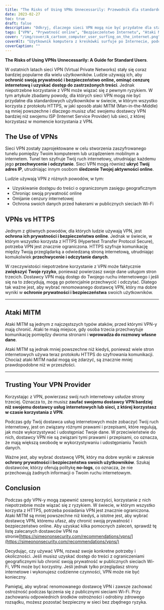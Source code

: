 ```yaml
---
title: "The Risks of Using VPNs Unnecessarily: Przewodnik dla standardowych użytkowników"
date: 2023-02-27
toc: true
draft: false
description: "Odkryj, dlaczego sieci VPN mogą nie być przydatne dla standardowych użytkowników w świecie, w którym wszystko używa HTTPS i jak zaufać swojemu dostawcy VPN."
tags: ["VPN", "Prywatność online", "Bezpieczeństwo Internetu", "Ataki MITM", "Wirtualne sieci prywatne", "Cybersecurity", "Bezpieczeństwo w sieci", "Szyfrowanie", "HTTPS", "Ochrona danych", "Usługi osób trzecich", "Zagrożenia dla prywatności", "ISP", "Zawartość ograniczona geograficznie", "Cenzura internetowa", "Publiczne Wi-Fi", "Prywatność danych", "Ochrona online", "Bezpieczeństwo stron internetowych", "Dostawcy VPN"]
cover: "/img/cover/A_cartoon_computer_user_surfing_on_the_internet.png"
coverAlt: "Użytkownik komputera z kreskówki surfuje po Internecie, podczas gdy pojawia się gigantyczny symbol kłódki, który ma chronić prywatność użytkownika."
coverCaption: ""
---
```


**The Risks of Using VPNs Unnecessarily: A Guide for Standard Users**.

W ostatnich latach sieci VPN (Virtual Private Networks) stały się coraz bardziej popularne dla wielu użytkowników. Ludzie używają ich, aby **ochronić swoją prywatność i bezpieczeństwo online, ominąć cenzurę internetową i uzyskać dostęp do zastrzeżonych treści**. Jednak niepotrzebne korzystanie z VPN może wiązać się z pewnym ryzykiem. W tym artykule zbadamy powody, dla których sieci VPN mogą nie być przydatne dla standardowych użytkowników w świecie, w którym wszystko korzysta z protokołu HTTPS, w jaki sposób ataki MITM (Man-in-the-Middle) są mniej powszechne i dlaczego musisz ufać swojemu dostawcy VPN bardziej niż swojemu ISP (Internet Service Provider) lub sieci, z której korzystasz w momencie korzystania z VPN.

## The Use of VPNs

Sieci VPN zostały zaprojektowane w celu stworzenia zaszyfrowanego tunelu pomiędzy Twoim komputerem lub urządzeniem mobilnym a internetem. Tunel ten szyfruje Twój ruch internetowy, utrudniając każdemu jego **przechwycenie i odczytanie**. Sieci VPN mogą również **ukryć Twój adres IP**, utrudniając innym osobom **śledzenie Twojej aktywności online**.

Ludzie używają VPN z różnych powodów, w tym:

- Uzyskiwanie dostępu do treści o ograniczonym zasięgu geograficznym
- Chroniąc swoją prywatność online
- Omijanie cenzury internetowej
- Ochrona swoich danych przed hakerami w publicznych sieciach Wi-Fi

## VPNs vs HTTPS

Jednym z głównych powodów, dla których ludzie używają VPN, jest **ochrona ich prywatności i bezpieczeństwa online**. Jednak w świecie, w którym wszystko korzysta z HTTPS (Hypertext Transfer Protocol Secure), potrzeba VPN jest znacznie ograniczona. HTTPS szyfruje komunikację między Twoją przeglądarką a odwiedzaną stroną internetową, utrudniając komukolwiek **przechwycenie i odczytanie danych**.

W rzeczywistości niepotrzebne korzystanie z VPN może faktycznie **zwiększyć Twoje ryzyko**, ponieważ powierzasz swoje dane usługom stron trzecich. Dostawcy VPN mają dostęp do Twojego ruchu internetowego i jeśli się na to zdecydują, mogą go potencjalnie przechwycić i odczytać. Dlatego tak ważne jest, aby wybrać renomowanego dostawcę VPN, który ma dobre wyniki w **ochronie prywatności i bezpieczeństwa** swoich użytkowników.

______

## Ataki MITM

Ataki MITM są jednym z najczęstszych typów ataków, przed którymi VPN-y mają chronić. Ataki te mają miejsce, gdy osoba trzecia przechwytuje komunikację pomiędzy dwoma stronami i **wprowadza do rozmowy własne dane**.

Ataki MITM są jednak mniej powszechne niż kiedyś, ponieważ wiele stron internetowych używa teraz protokołu HTTPS do szyfrowania komunikacji. Chociaż ataki MITM nadal mogą się zdarzyć, są znacznie mniej prawdopodobne niż w przeszłości.

______

## Trusting Your VPN Provider

Korzystając z VPN, powierzasz swój ruch internetowy usłudze strony trzeciej. Oznacza to, że musisz **zaufać swojemu dostawcy VPN bardziej niż swojemu dostawcy usług internetowych lub sieci, z której korzystasz w czasie korzystania z VPN**.

Podczas gdy Twój dostawca usług internetowych może zobaczyć Twój ruch internetowy, jest on związany różnymi prawami i przepisami, które regulują, jak może wykorzystywać i udostępniać Twoje dane. W przeciwieństwie do nich, dostawcy VPN nie są związani tymi prawami i przepisami, co oznacza, że mają większą swobodę w wykorzystywaniu i udostępnianiu Twoich danych.

Ważne jest, aby wybrać dostawcę VPN, który ma dobre wyniki w zakresie **ochrony prywatności i bezpieczeństwa swoich użytkowników**. Szukaj dostawców, którzy oferują politykę **no-logs**, co oznacza, że nie przechowują żadnych informacji o Twoim ruchu internetowym.

## Conclusion

Podczas gdy VPN-y mogą zapewnić szereg korzyści, korzystanie z nich niepotrzebnie może wiązać się z ryzykiem. W świecie, w którym wszystko korzysta z HTTPS, potrzeba posiadania VPN jest znacznie ograniczona. Ataki MITM są mniej powszechne niż kiedyś, a istotne jest, aby wybrać dostawcę VPN, któremu ufasz, aby chronić swoją prywatność i bezpieczeństwo online. Aby uzyskać kilka pomocnych zaleceń, sprawdź tę listę zalecanych dostawców VPN na stronie[https://simeononsecurity.com/recommendations/vpns/](https://simeononsecurity.com/recommendations/vpns/)

Decydując, czy używać VPN, rozważ swoje konkretne potrzeby i okoliczności. Jeśli musisz uzyskać dostęp do treści z ograniczeniami geograficznymi lub chronić swoją prywatność w publicznych sieciach Wi-Fi, VPN może być korzystny. Jeśli jednak tylko przeglądasz strony internetowe i wykonujesz codzienne czynności, VPN może nie być konieczny.

Pamiętaj, aby wybrać renomowanego dostawcę VPN i zawsze zachować ostrożność podczas łączenia się z publicznymi sieciami Wi-Fi. Przy zachowaniu odpowiednich środków ostrożności i odrobiny zdrowego rozsądku, możesz pozostać bezpieczny w sieci bez zbędnego ryzyka.